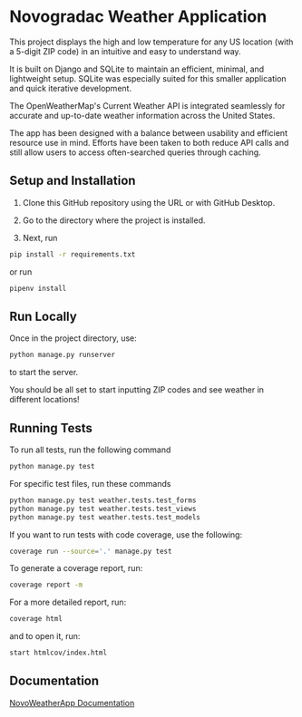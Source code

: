 
# Novogradac Weather Application

This project displays the high and low temperature for any US location (with a 5-digit ZIP code) in an intuitive and easy to understand way.

It is built on Django and SQLite to maintain an efficient, minimal, and lightweight setup. SQLite was especially suited for this smaller application and quick iterative development.

The OpenWeatherMap's Current Weather API is integrated seamlessly for accurate and up-to-date weather information across the United States.

The app has been designed with a balance between usability and efficient resource use in mind. Efforts have been taken to both reduce API calls and still allow users to access often-searched queries through caching.



## Setup and Installation

1. Clone this GitHub repository using the URL or with GitHub Desktop.

2. Go to the directory where the project is installed.

2. Next, run 
```bash
pip install -r requirements.txt
```
or run
```bash
pipenv install
```
## Run Locally

Once in the project directory, use:

```bash
python manage.py runserver
```
to start the server.

You should be all set to start inputting ZIP codes and see weather in different locations!
## Running Tests

To run all tests, run the following command

```bash
python manage.py test
```

For specific test files, run these commands

```bash
python manage.py test weather.tests.test_forms
python manage.py test weather.tests.test_views
python manage.py test weather.tests.test_models

```
If  you want to run tests with code coverage, use the following:
```bash
coverage run --source='.' manage.py test
```

To generate a coverage report, run:
```bash
coverage report -m
```

For a more detailed report, run:
```bash
coverage html
```
and to open it, run:
```bash
start htmlcov/index.html
```

## Documentation

[NovoWeatherApp Documentation](https://github.com/francisvtran/NovoWeatherApp/blob/main/Novogradac_Take_Home_Assessment_Documentation.pdf)

